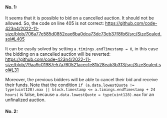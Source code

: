 #### No. 1:

It seems that it is possible to bid on a cancelled auction. It should not be allowed. 
So, the code on line 405 is not correct:
https://github.com/code-423n4/2022-11-size/blob/706a77e585d0852eae6ba0dca73dc73eb37f8fb6/src/SizeSealed.sol#L405

It can be easily solved by setting `a.timings.endTimestamp = 0`, in this case the bidding on a cancelled auction will be reverted:
https://github.com/code-423n4/2022-11-size/blob/79aa9c01987e57a760521acecfe81b28eab3b313/src/SizeSealed.sol#L31

Moreover, the previous bidders will be able to cancel their bid and receive their funds. Note that the condition `if (a.data.lowestQuote != type(uint128).max || block.timestamp <= a.timings.endTimestamp + 24 hours)` is false, because `a.data.lowestQuote = type(uint128).max` for an unfinalized auction.

#### No. 2:
